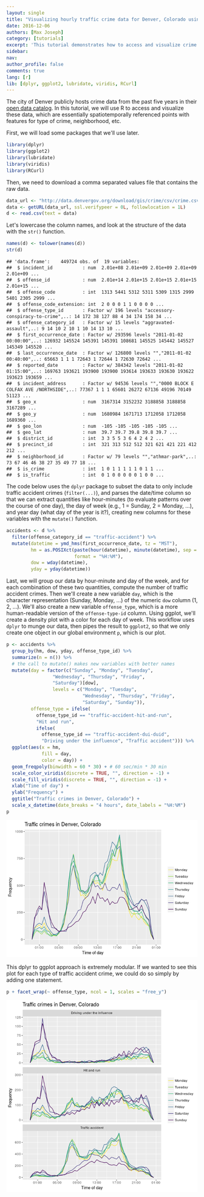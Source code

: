 ```yaml
---
layout: single 
title: "Visualizing hourly traffic crime data for Denver, Colorado using R, dplyr, and ggplot"
date: 2016-12-06 
authors: [Max Joseph] 
category: [tutorials] 
excerpt: 'This tutorial demonstrates how to access and visualize crime data for Denver, Colorado.' 
sidebar: 
nav: 
author_profile: false 
comments: true 
lang: [r]
lib: [dplyr, ggplot2, lubridate, viridis, RCurl]
---
```


The city of Denver publicly hosts crime data from the past five years in their [open data catalog](https://www.denvergov.org/opendata/dataset/city-and-county-of-denver-crime). In this tutorial, we will use R to access and visualize these data, which are essentially spatiotemporally referenced points with features for type of crime, neighborhood, etc.

First, we will load some packages that we'll use later.

``` r
library(dplyr)
library(ggplot2)
library(lubridate)
library(viridis)
library(RCurl)
```

Then, we need to download a comma separated values file that contains the raw data.

``` r
data_url <- "http://data.denvergov.org/download/gis/crime/csv/crime.csv"
data <- getURL(data_url, ssl.verifypeer = 0L, followlocation = 1L)
d <- read.csv(text = data)
```

Let's lowercase the column names, and look at the structure of the data with the `str()` function.

``` r
names(d) <- tolower(names(d))
str(d)
```

    ## 'data.frame':    449724 obs. of  19 variables:
    ##  $ incident_id           : num  2.01e+08 2.01e+09 2.01e+09 2.01e+09 2.01e+09 ...
    ##  $ offense_id            : num  2.01e+14 2.01e+15 2.01e+15 2.01e+15 2.01e+15 ...
    ##  $ offense_code          : int  1313 5441 5312 5311 5309 1315 2999 5401 2305 2999 ...
    ##  $ offense_code_extension: int  2 0 0 0 1 1 0 0 0 0 ...
    ##  $ offense_type_id       : Factor w/ 196 levels "accessory-conspiracy-to-crime",..: 14 172 38 127 88 4 34 174 158 34 ...
    ##  $ offense_category_id   : Factor w/ 15 levels "aggravated-assault",..: 9 14 10 2 10 1 10 14 13 10 ...
    ##  $ first_occurrence_date : Factor w/ 293596 levels "2011-01-02 00:00:00",..: 126932 145524 145391 145391 108681 145525 145442 145527 145349 145520 ...
    ##  $ last_occurrence_date  : Factor w/ 126800 levels "","2011-01-02 00:40:00",..: 65663 1 1 1 72643 1 72644 1 72630 72642 ...
    ##  $ reported_date         : Factor w/ 384342 levels "2011-01-02 01:15:00",..: 169763 193621 193900 193900 193614 193633 193630 193622 193623 193659 ...
    ##  $ incident_address      : Factor w/ 94536 levels "","0000 BLOCK E COLFAX AVE /NORTHSIDE",..: 77367 1 1 1 65601 26272 67136 49196 70149 51123 ...
    ##  $ geo_x                 : num  3167314 3152232 3188858 3188858 3167289 ...
    ##  $ geo_y                 : num  1680984 1671713 1712058 1712058 1689360 ...
    ##  $ geo_lon               : num  -105 -105 -105 -105 -105 ...
    ##  $ geo_lat               : num  39.7 39.7 39.8 39.8 39.7 ...
    ##  $ district_id           : int  3 3 5 5 3 6 4 2 4 2 ...
    ##  $ precinct_id           : int  321 313 512 512 321 621 421 221 412 212 ...
    ##  $ neighborhood_id       : Factor w/ 79 levels "","athmar-park",..: 73 67 46 46 38 27 35 49 77 18 ...
    ##  $ is_crime              : int  1 0 1 1 1 1 1 0 1 1 ...
    ##  $ is_traffic            : int  0 1 0 0 0 0 0 1 0 0 ...

The code below uses the `dplyr` package to subset the data to only include traffic accident crimes (`filter(...)`), and parses the date/time column so that we can extract quantities like hour-minutes (to evaluate patterns over the course of one day), the day of week (e.g., 1 = Sunday, 2 = Monday, ...), and year day (what day of the year is it?), creating new columns for these variables with the `mutate()` function.

``` r
accidents <- d %>%
  filter(offense_category_id == "traffic-accident") %>%
  mutate(datetime = ymd_hms(first_occurrence_date, tz = "MST"),
         hm = as.POSIXct(paste(hour(datetime), minute(datetime), sep = ":"), 
                         format = "%H:%M"),
         dow = wday(datetime), 
         yday = yday(datetime))
```

Last, we will group our data by hour-minute and day of the week, and for each combination of these two quantities, compute the number of traffic accident crimes. Then we'll create a new variable `day`, which is the character representation (Sunday, Monday, ...) of the numeric `dow` column (1, 2, ...). We'll also create a new variable `offense_type`, which is a more human-readable version of the `offense-type-id` column. Using ggplot, we'll create a density plot with a color for each day of week. This workflow uses `dplyr` to munge our data, then pipes the result to `ggplot2`, so that we only create one object in our global environment `p`, which is our plot.

``` r
p <- accidents %>%
  group_by(hm, dow, yday, offense_type_id) %>%
  summarize(n = n()) %>%
  # the call to mutate() makes new variables with better names
  mutate(day = factor(c("Sunday", "Monday", "Tuesday", 
                 "Wednesday", "Thursday", "Friday", 
                 "Saturday")[dow], 
                 levels = c("Monday", "Tuesday", 
                            "Wednesday", "Thursday", "Friday", 
                            "Saturday", "Sunday")), 
         offense_type = ifelse(
           offense_type_id == "traffic-accident-hit-and-run", 
           "Hit and run", 
           ifelse(
             offense_type_id == "traffic-accident-dui-duid",
             "Driving under the influence", "Traffic accident"))) %>%
  ggplot(aes(x = hm, 
             fill = day, 
             color = day)) + 
  geom_freqpoly(binwidth = 60 * 30) + # 60 sec/min * 30 min
  scale_color_viridis(discrete = TRUE, "", direction = -1) + 
  scale_fill_viridis(discrete = TRUE, "", direction = -1) + 
  xlab("Time of day") + 
  ylab("Frequency") + 
  ggtitle("Traffic crimes in Denver, Colorado") + 
  scale_x_datetime(date_breaks = "4 hours", date_labels = "%H:%M")
p 
```

![Traffic accident data for each hour in Denver, CO](/images/visualize-denver-colorado-traffic-crime_files/unnamed-chunk-5-1.png)

This dplyr to ggplot approach is extremely modular. If we wanted to see this plot for each type of traffic accident crime, we could do so simply by adding one statement.

``` r
p + facet_wrap(~ offense_type, ncol = 1, scales = "free_y")
```

![Traffic crime data by type](/images/visualize-denver-colorado-traffic-crime_files/unnamed-chunk-6-1.png)
